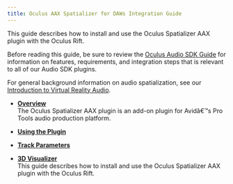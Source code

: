 ```yaml
---
title: Oculus AAX Spatializer for DAWs Integration Guide
---
```

This guide describes how to install and use the Oculus Spatializer AAX plugin with the Oculus Rift.

Before reading this guide, be sure to review the [Oculus Audio SDK Guide](/documentation/audiosdk/latest/concepts/book-audiosdk/ "This document describes how to install, configure, and use the Oculus Audio SDK.") for information on features, requirements, and integration steps that is relevant to all of our Audio SDK plugins.

For general background information on audio spatialization, see our [Introduction to Virtual Reality Audio](/documentation/audiosdk/latest/concepts/book-audio-intro/ "Welcome to audio development for virtual reality!").

* **[Overview](/documentation/audiosdk/latest/concepts/os-aax-overview/)**  
The Oculus Spatializer AAX plugin is an add-on plugin for Avidâ€™s Pro Tools audio production platform. 
* **[Using the Plugin](/documentation/audiosdk/latest/concepts/os-aax-usage/)**  

* **[Track Parameters](/documentation/audiosdk/latest/reference/os-aax-track-parameters/)**  

* **[3D Visualizer](/documentation/audiosdk/latest/concepts/os-aax-visualizer/)**  
This guide describes how to install and use the Oculus Spatializer AAX plugin with the Oculus Rift.
